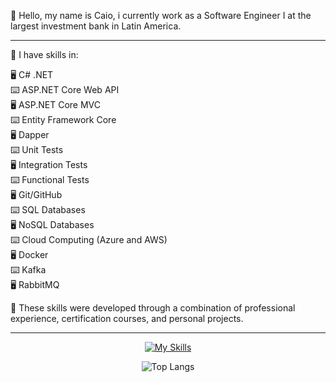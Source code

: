 :wave: Hello, my name is Caio, i currently work as a Software Engineer I at the largest investment bank in Latin America.  

---

📖 I have skills in: 

:desktop_computer: C# .NET  
:keyboard: ASP.NET Core Web API  
:desktop_computer: ASP.NET Core MVC  
:keyboard: Entity Framework Core  
:desktop_computer: Dapper  
:keyboard: Unit Tests  
:desktop_computer: Integration Tests  
:keyboard: Functional Tests  
:desktop_computer: Git/GitHub  
:keyboard: SQL Databases  
:desktop_computer: NoSQL Databases  
:keyboard: Cloud Computing (Azure and AWS)  
:desktop_computer: Docker  
:keyboard: Kafka  
:desktop_computer: RabbitMQ  

:floppy_disk: These skills were developed through a combination of professional experience, certification courses, and personal projects.       

---

<div align="center">

[![My Skills](https://skillicons.dev/icons?i=dotnet,cs,visualstudio,aws,azure,github,mysql,postgres,mongodb,docker,kafka,rabbitmq)](https://skillicons.dev)  

![Top Langs](https://github-readme-stats.vercel.app/api/top-langs/?username=caiomolinaro&theme=transparent&layout=compact)

</div>

